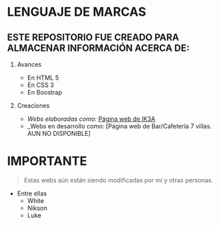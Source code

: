 # LENGUAJE DE MARCAS
## ESTE REPOSITORIO FUE CREADO PARA ALMACENAR INFORMACIÓN ACERCA DE:

1. Avances
    * En HTML 5
    * En CSS 3
    * En Boostrap

2. Creaciones
    * _Webs elaboradas como:_ [Página web de IK3A](https://ik3agaming.000webhostapp.com)
    * _Webs en desarrollo como: [Página web de Bar/Cafetería 7 villas. AUN NO DISPONIBLE]

# IMPORTANTE
> Estas webs aún están siendo modificadas por mí y otras personas.

* Entre ellas
    * White
    * Nikson
    * Luke
